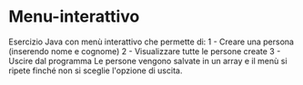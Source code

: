 # Menu-interattivo
Esercizio Java con menù interattivo che permette di:  1 - Creare una persona (inserendo nome e cognome)  2 - Visualizzare tutte le persone create  3 - Uscire dal programma  Le persone vengono salvate in un array e il menù si ripete finché non si sceglie l'opzione di uscita.
